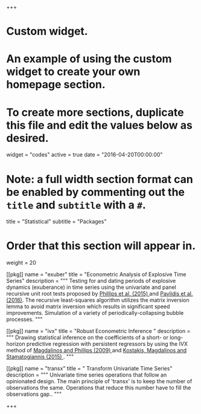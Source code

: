 +++
# Custom widget.
# An example of using the custom widget to create your own homepage section.
# To create more sections, duplicate this file and edit the values below as desired.
widget = "codes"
active = true
date = "2016-04-20T00:00:00"

# Note: a full width section format can be enabled by commenting out the `title` and `subtitle` with a `#`.
title = "Statistical"
subtitle = "Packages"

# Order that this section will appear in.
weight = 20

[[pkg]]
  name = "exuber"
  title =  "Econometric Analysis of Explosive Time Series"
  description = """
  Testing for and dating periods of explosive dynamics (exuberance) in time series using the univariate and panel recursive unit root tests proposed by <a href = "https://doi.org/10.1111/iere.12132" target= "_blank"> Phillips et al. (2015) </a>and  <a href = " https://doi.org/10.1007/s11146-015-9531-2" target="_blank"> Pavlidis et al. (2016)</a>. The recursive least-squares algorithm utilizes the matrix inversion lemma to avoid matrix inversion which results in significant speed improvements. Simulation of a variety of periodically-collapsing bubble processes.
  """

[[pkg]]
  name = "ivx"
  title =  "Robust Econometric Inference "
  description = """
  Drawing statistical inference on the coefficients of a short- or long-horizon predictive regression with persistent regressors by using the IVX method of <a href="https://doi.org/10.1017/S0266466608090154" target="_blank"> Magdalinos and Phillips (2009) </a> and <a href="https://doi.org/10.1093/rfs/hhu139" target="_blank"> Kostakis, Magdalinos and Stamatogiannis (2015) </a>.
  """

[[pkg]]
  name = "transx"
  title =  " Transform Univariate Time Series"
  description = """
  Univariate time series operations that follow an opinionated design. The main principle of 'transx' is to keep the number of observations the same. Operations that reduce this number have to fill the observations gap..
  """

+++

